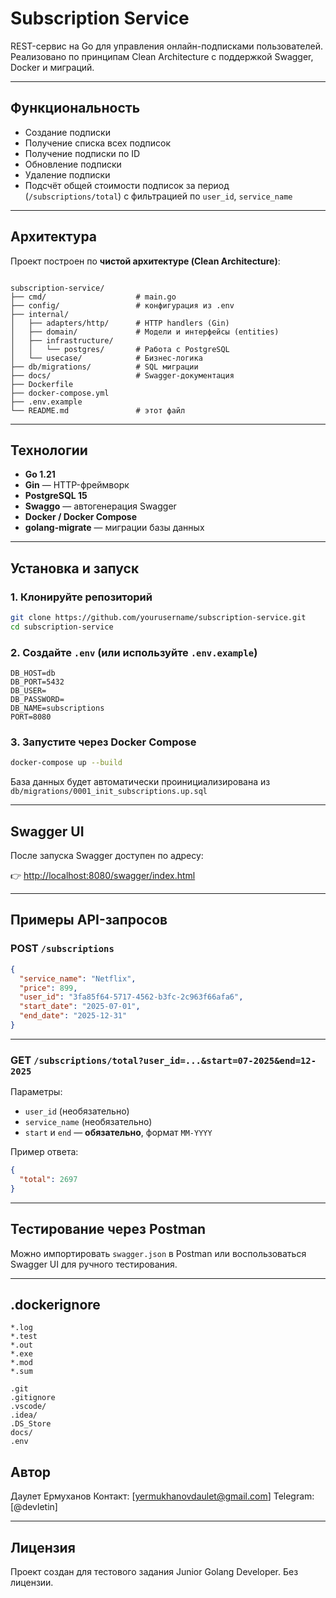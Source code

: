 # Subscription Service

REST-сервис на Go для управления онлайн-подписками пользователей. Реализовано по принципам Clean Architecture с поддержкой Swagger, Docker и миграций.

---

## Функциональность

- Создание подписки
- Получение списка всех подписок
- Получение подписки по ID
- Обновление подписки
- Удаление подписки
- Подсчёт общей стоимости подписок за период (`/subscriptions/total`) с фильтрацией по `user_id`, `service_name`

---

## Архитектура

Проект построен по **чистой архитектуре (Clean Architecture)**:

```

subscription-service/
├── cmd/                    # main.go
├── config/                 # конфигурация из .env
├── internal/
│   ├── adapters/http/      # HTTP handlers (Gin)
│   ├── domain/             # Модели и интерфейсы (entities)
│   ├── infrastructure/
│   │   └── postgres/       # Работа с PostgreSQL
│   └── usecase/            # Бизнес-логика
├── db/migrations/          # SQL миграции
├── docs/                   # Swagger-документация
├── Dockerfile
├── docker-compose.yml
├── .env.example
└── README.md               # этот файл

````

---

## Технологии

- **Go 1.21**
- **Gin** — HTTP-фреймворк
- **PostgreSQL 15**
- **Swaggo** — автогенерация Swagger
- **Docker / Docker Compose**
- **golang-migrate** — миграции базы данных

---

## Установка и запуск

### 1. Клонируйте репозиторий
```bash
git clone https://github.com/yourusername/subscription-service.git
cd subscription-service
````

### 2. Создайте `.env` (или используйте `.env.example`)

```env
DB_HOST=db
DB_PORT=5432
DB_USER=
DB_PASSWORD=
DB_NAME=subscriptions
PORT=8080
```

### 3. Запустите через Docker Compose

```bash
docker-compose up --build
```

База данных будет автоматически проинициализирована из `db/migrations/0001_init_subscriptions.up.sql`

---

## Swagger UI

После запуска Swagger доступен по адресу:

👉 [http://localhost:8080/swagger/index.html](http://localhost:8080/swagger/index.html)

---

## Примеры API-запросов

### POST `/subscriptions`

```json
{
  "service_name": "Netflix",
  "price": 899,
  "user_id": "3fa85f64-5717-4562-b3fc-2c963f66afa6",
  "start_date": "2025-07-01",
  "end_date": "2025-12-31"
}
```

---

### GET `/subscriptions/total?user_id=...&start=07-2025&end=12-2025`

Параметры:

* `user_id` (необязательно)
* `service_name` (необязательно)
* `start` и `end` — **обязательно**, формат `MM-YYYY`

Пример ответа:

```json
{
  "total": 2697
}
```

---

## Тестирование через Postman

Можно импортировать `swagger.json` в Postman или воспользоваться Swagger UI для ручного тестирования.

---

## .dockerignore

```dockerignore
*.log
*.test
*.out
*.exe
*.mod
*.sum

.git
.gitignore
.vscode/
.idea/
.DS_Store
docs/
.env
```

## Автор

Даулет Ермуханов
Контакт: \[[yermukhanovdaulet@gmail.com](mailto:yermukhanovdaulet@gmail.com)]
Telegram: \[@devletin]

---

## Лицензия

Проект создан для тестового задания Junior Golang Developer. Без лицензии.


